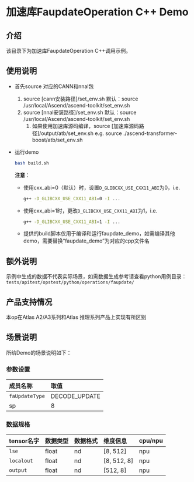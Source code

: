 # 加速库FaupdateOperation C++ Demo
## 介绍
该目录下为加速库FaupdateOperation C++调用示例。

## 使用说明
- 首先source 对应的CANN和nnal包
    1. source [cann安装路径]/set_env.sh
        默认：source /usr/local/Ascend/ascend-toolkit/set_env.sh
    2. source [nnal安装路径]/set_env.sh
        默认：source /usr/local/Ascend/ascend-toolkit/set_env.sh
        1. 如果使用加速库源码编译，source [加速库源码路径]/output/atb/set_env.sh
        e.g. source ./ascend-transformer-boost/atb/set_env.sh

- 运行demo
    ```sh
    bash build.sh
    ```
    **注意**：
    - 使用cxx_abi=0（默认）时，设置`D_GLIBCXX_USE_CXX11_ABI`为0，i.e.
        ```sh
        g++ -D_GLIBCXX_USE_CXX11_ABI=0 -I ...
        ```
    - 使用cxx_abi=1时，更改`D_GLIBCXX_USE_CXX11_ABI`为1，i.e.
        ```sh
        g++ -D_GLIBCXX_USE_CXX11_ABI=1 -I ...
        ```
    - 提供的build脚本仅用于编译和运行faupdate_demo，如需编译其他demo，需要替换“faupdate_demo”为对应的cpp文件名

## 额外说明
示例中生成的数据不代表实际场景，如需数据生成参考请查看python用例目录：
`tests/apitest/opstest/python/operations/faupdate/`

## 产品支持情况
本op在Atlas A2/A3系列和Atlas 推理系列产品上实现有所区别

## 场景说明
所给Demo的场景说明如下：
### 参数设置

| 成员名称       | 取值          |
| :------------- | :------------ |
| `faUpdateType` | DECODE_UPDATE |
| sp             | 8             |

### 数据规格

| tensor名字 | 数据类型 | 数据格式  | 维度信息     | cpu/npu |
| :--------- | :------- | :------- | :---------- | ------- |
| `lse`      | float    | nd       | [8, 512]    | npu     |
| `localout` | float    | nd       | [8, 512, 8] | npu     |
| `output`   | float    | nd       | [512, 8]    | npu     |
